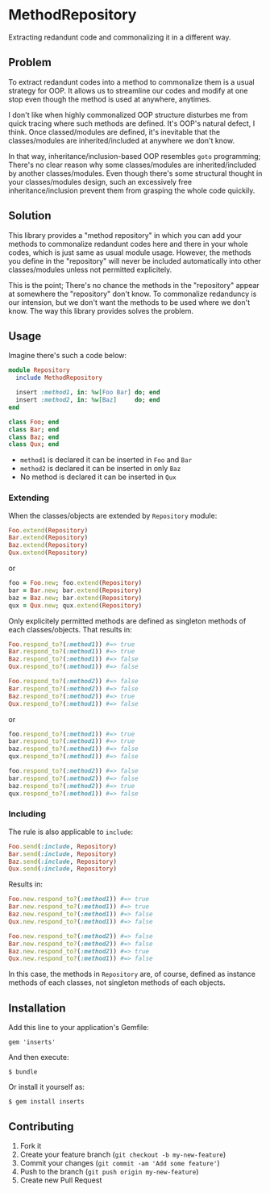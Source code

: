 # MethodRepository

Extracting redandunt code and commonalizing it in a different way.

## Problem

To extract redandunt codes into a method to commonalize them is a usual strategy for OOP. It allows us to streamline our codes and modify at one stop even though the method is used at anywhere, anytimes.

I don't like when highly commonalized OOP structure disturbes me from quick tracing where such methods are defined. It's OOP's natural defect, I think. Once  classed/modules are defined, it's inevitable that the classes/modules are inherited/included at anywhere we don't know.

In that way, inheritance/inclusion-based OOP resembles `goto` programming; There's no clear reason why some classes/modules are inherited/included by another classes/modules. Even though there's some structural thought in your classes/modules design, such an excessively free inheritance/inclusion prevent them from grasping the whole code quickily.

## Solution

This library provides a "method repository" in which you can add your methods to commonalize redandunt codes here and there in your whole codes, which is just same as usual module usage. However, the methods you define in the "repository" will never be included automatically into other classes/modules unless not permitted explicitely.

This is the point; There's no chance the methods in the "repository" appear at somewhere the "repository" don't know. To commonalize redanduncy is our intension, but we don't want the methods to be used where we don't know. The way this library provides solves the problem.

## Usage

Imagine there's such a code below:

```ruby
module Repository
  include MethodRepository

  insert :method1, in: %w[Foo Bar] do; end
  insert :method2, in: %w[Baz]     do; end
end

class Foo; end
class Bar; end
class Baz; end
class Qux; end
```

  * `method1` is declared it can be inserted in `Foo` and `Bar`
  * `method2` is declared it can be inserted in only `Baz`
  * No method is declared it can be inserted in `Qux`

### Extending

When the classes/objects are extended by `Repository` module:

```ruby
Foo.extend(Repository)
Bar.extend(Repository)
Baz.extend(Repository)
Qux.extend(Repository)
```

or

```ruby
foo = Foo.new; foo.extend(Repository)
bar = Bar.new; bar.extend(Repository)
baz = Baz.new; bar.extend(Repository)
qux = Qux.new; qux.extend(Repository)
```

Only explicitely permitted methods are defined as singleton methods of each classes/objects. That results in:

```ruby
Foo.respond_to?(:method1)) #=> true
Bar.respond_to?(:method1)) #=> true
Baz.respond_to?(:method1)) #=> false
Qux.respond_to?(:method1)) #=> false

Foo.respond_to?(:method2)) #=> false
Bar.respond_to?(:method2)) #=> false
Baz.respond_to?(:method2)) #=> true
Qux.respond_to?(:method1)) #=> false
```

or

```ruby
foo.respond_to?(:method1)) #=> true
bar.respond_to?(:method1)) #=> true
baz.respond_to?(:method1)) #=> false
qux.respond_to?(:method1)) #=> false

foo.respond_to?(:method2)) #=> false
bar.respond_to?(:method2)) #=> false
baz.respond_to?(:method2)) #=> true
qux.respond_to?(:method1)) #=> false
```

### Including

The rule is also applicable to `include`:

```ruby
Foo.send(:include, Repository)
Bar.send(:include, Repository)
Baz.send(:include, Repository)
Qux.send(:include, Repository)
```

Results in:

```ruby
Foo.new.respond_to?(:method1)) #=> true
Bar.new.respond_to?(:method1)) #=> true
Baz.new.respond_to?(:method1)) #=> false
Qux.new.respond_to?(:method1)) #=> false

Foo.new.respond_to?(:method2)) #=> false
Bar.new.respond_to?(:method2)) #=> false
Baz.new.respond_to?(:method2)) #=> true
Qux.new.respond_to?(:method1)) #=> false
```

In this case, the methods in `Repository` are, of course, defined as instance methods of each classes, not singleton methods of each objects.

## Installation

Add this line to your application's Gemfile:

    gem 'inserts'

And then execute:

    $ bundle

Or install it yourself as:

    $ gem install inserts

## Contributing

1. Fork it
2. Create your feature branch (`git checkout -b my-new-feature`)
3. Commit your changes (`git commit -am 'Add some feature'`)
4. Push to the branch (`git push origin my-new-feature`)
5. Create new Pull Request
